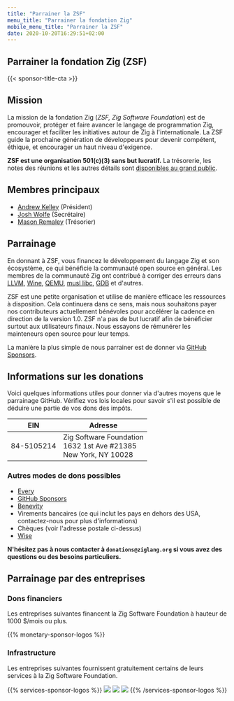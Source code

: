 ```yaml
---
title: "Parrainer la ZSF"
menu_title: "Parrainer la fondation Zig"
mobile_menu_title: "Parrainer la ZSF"
date: 2020-10-20T16:29:51+02:00
---
```


## Parrainer la fondation Zig (ZSF)

{{< sponsor-title-cta >}}

## Mission
La mission de la fondation Zig (*ZSF, Zig Software Foundation*) est de promouvoir, protéger et faire avancer le langage de programmation Zig, encourager et faciliter les initiatives autour de Zig à l'internationale.
La ZSF guide la prochaine génération de développeurs pour devenir compétent, éthique, et encourager un haut niveau d'exigence.

**ZSF est une organisation 501(c)(3) sans but lucratif.**
La trésorerie, les notes des réunions et les autres détails sont [disponibles au grand public](https://drive.google.com/drive/folders/1ucHARxVbhrBbuZDbhrGHYDTsYAs8_bMH?usp=sharing).

## Membres principaux

- [Andrew Kelley](https://andrewkelley.me/) (Président)
- [Josh Wolfe](https://github.com/thejoshwolfe/) (Secrétaire)
- [Mason Remaley](https://twitter.com/masonremaley/) (Trésorier)

## Parrainage

En donnant à ZSF, vous financez le développement du langage Zig et son écosystème, ce qui bénéficie la communauté open source en général.
Les membres de la communauté Zig ont contribué à corriger des erreurs dans [LLVM](https://llvm.org/), [Wine](https://winehq.org/), [QEMU](https://qemu.org/), [musl libc](https://musl.libc.org/), [GDB](https://www.gnu.org/software/gdb/) et d'autres.

ZSF est une petite organisation et utilise de manière efficace les ressources à disposition.
Cela continuera dans ce sens, mais nous souhaitons payer nos contributeurs actuellement bénévoles pour accélérer la cadence en direction de la version 1.0.
ZSF n'a pas de but lucratif afin de bénéficier surtout aux utilisateurs finaux.
Nous essayons de rémunérer les mainteneurs open source pour leur temps.

La manière la plus simple de nous parrainer est de donner via [GitHub Sponsors](https://github.com/sponsors/ziglang).

## Informations sur les donations
Voici quelques informations utiles pour donner via d'autres moyens que le parrainage GitHub.
Vérifiez vos lois locales pour savoir s'il est possible de déduire une partie de vos dons des impôts.

|   **EIN**   | **Adresse** |
|-------------|-------------|
| 84-5105214 | Zig Software Foundation  <br> 1632 1st Ave #21385  <br> New York, NY 10028|

### Autres modes de dons possibles
- [Every](https://www.every.org/zig-software-foundation-inc/)
- [GitHub Sponsors](https://github.com/sponsors/ziglang)
- [Benevity](https://benevity.com)
- Virements bancaires (ce qui inclut les pays en dehors des USA, contactez-nous pour plus d'informations)
- Chèques (voir l'adresse postale ci-dessus)
- [Wise](https://wise.com)

**N'hésitez pas à nous contacter à `donations@ziglang.org` si vous avez des questions ou des besoins particuliers.**

## Parrainage par des entreprises

### Dons financiers
Les entreprises suivantes financent la Zig Software Foundation à hauteur de 1000 $/mois ou plus.

{{% monetary-sponsor-logos %}}

### Infrastructure
Les entreprises suivantes fournissent gratuitement certains de leurs services à la Zig Software Foundation.

{{% services-sponsor-logos %}}
![](/lavatech.png)
![](/dropbox.png)
![](/scaleway.png)
{{% /services-sponsor-logos %}}
